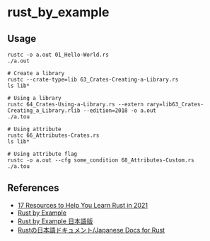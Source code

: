 # rust_by_example

## Usage
```shell
rustc -o a.out 01_Hello-World.rs
./a.out

# Create a library
rustc --crate-type=lib 63_Crates-Creating-a-Library.rs
ls lib*

# Using a library
rustc 64_Crates-Using-a-Library.rs --extern rary=lib63_Crates-Creating_a_Library.rlib --edition=2018 -o a.out
./a.tou

# Using attribute
rustc 66_Attributes-Crates.rs
ls lib*

# Using attribute flag
rustc -o a.out --cfg some_condition 68_Attributes-Custom.rs
./a.tou
```

## References
- [17 Resources to Help You Learn Rust in 2021](https://serokell.io/blog/learn-rust)
- [Rust by Example](https://doc.rust-lang.org/rust-by-example/)
- [Rust by Example 日本語版](https://doc.rust-jp.rs/rust-by-example-ja/)
- [Rustの日本語ドキュメント/Japanese Docs for Rust](https://doc.rust-jp.rs/)

